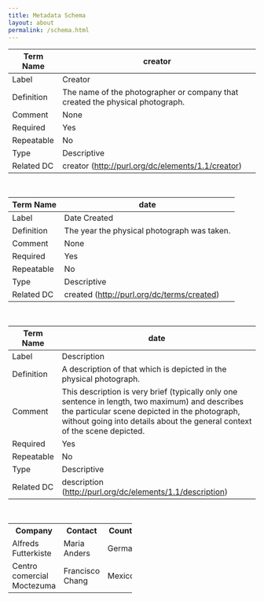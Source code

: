 ```yaml
---
title: Metadata Schema
layout: about
permalink: /schema.html
---
```


| Term Name | creator |
| --- | --- |
| Label | Creator |
| Definition | The name of the photographer or company that created the physical photograph. |
| Comment | None |
| Required | Yes |
| Repeatable | No |
| Type | Descriptive |
| Related DC | creator (http://purl.org/dc/elements/1.1/creator) |

&nbsp;<br>

| Term Name | date |
| --- | --- |
| Label | Date Created |
| Definition | The year the physical photograph was taken. |
| Comment | None |
| Required | Yes |
| Repeatable | No |
| Type | Descriptive |
| Related DC | created (http://purl.org/dc/terms/created) |

&nbsp;<br>

| Term Name | date |
| --- | --- |
| Label | Description |
| Definition | A description of that which is depicted in the physical photograph. |
| Comment | This description is very brief (typically only one sentence in length, two maximum) and describes the particular scene depicted in the photograph, without going into details about the general context of the scene depicted. |
| Required | Yes |
| Repeatable | No |
| Type | Descriptive |
| Related DC | description (http://purl.org/dc/elements/1.1/description) |

&nbsp;<br>

<table style="width: 50%">
  <tr>
    <th>Company</th>
    <th>Contact</th>
    <th>Country</th>
  </tr>
  <tr>
    <td>Alfreds Futterkiste</td>
    <td>Maria Anders</td>
    <td>Germany</td>
  </tr>
  <tr>
    <td>Centro comercial Moctezuma</td>
    <td>Francisco Chang</td>
    <td>Mexico</td>
  </tr>
</table>



